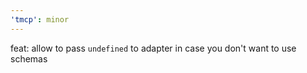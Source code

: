 ```yaml
---
'tmcp': minor
---
```


feat: allow to pass `undefined` to adapter in case you don't want to use schemas
